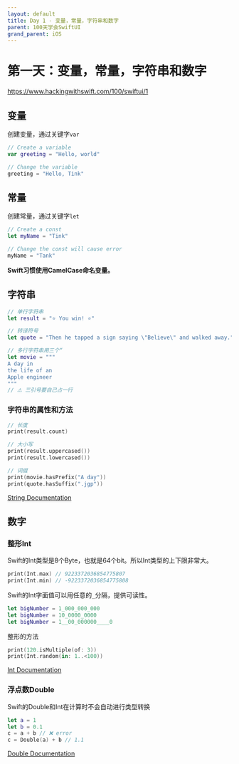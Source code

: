 ```yaml
---
layout: default
title: Day 1 - 变量，常量，字符串和数字
parent: 100天学会SwiftUI
grand_parent: iOS
---
```


# 第一天：变量，常量，字符串和数字

<https://www.hackingwithswift.com/100/swiftui/1>

## 变量

创建变量，通过关键字`var`

```swift
// Create a variable
var greeting = "Hello, world"

// Change the variable
greeting = "Hello, Tink"
```

## 常量

创建常量，通过关键字`let`

```swift
// Create a const
let myName = "Tink"

// Change the const will cause error
myName = "Tank"
```

**Swift习惯使用CamelCase命名变量。**

## 字符串

```swift
// 单行字符串
let result = "⭐️ You win! ⭐️"

// 转译符号
let quote = "Then he tapped a sign saying \"Believe\" and walked away."

// 多行字符串用三个“
let movie = """
A day in
the life of an
Apple engineer
"""
// ⚠️ 三引号要自己占一行
```

### 字符串的属性和方法

```swift
// 长度
print(result.count)

// 大小写
print(result.uppercased())
print(result.lowercased())

// 词缀
print(movie.hasPrefix("A day"))
print(quote.hasSuffix(".jgp"))
```

[String Documentation](https://developer.apple.com/documentation/swift/string)

## 数字
### 整形Int

Swift的Int类型是8个Byte，也就是64个bit。所以Int类型的上下限非常大。
```swift
print(Int.max) // 9223372036854775807
print(Int.min) // -9223372036854775808
```

Swift的Int字面值可以用任意的`_`分隔，提供可读性。
```swift
let bigNumber = 1_000_000_000
let bigNumber = 10_0000_0000
let bigNumber = 1__00_000000____0
```

整形的方法
```swift
print(120.isMultiple(of: 3))
print(Int.random(in: 1..<100))
```
[Int Documentation](https://developer.apple.com/documentation/swift/int)

### 浮点数Double
Swift的Double和Int在计算时不会自动进行类型转换

```swift
let a = 1
let b = 0.1
c = a + b // ❌ error
c = Double(a) + b // 1.1
```
[Double Documentation](https://developer.apple.com/documentation/swift/double)